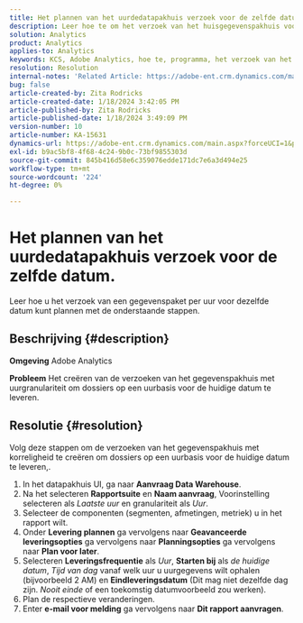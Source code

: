 ```yaml
---
title: Het plannen van het uurdedatapakhuis verzoek voor de zelfde datum.
description: Leer hoe te om het verzoek van het huisgegevenspakhuis voor de zelfde datum te plannen.
solution: Analytics
product: Analytics
applies-to: Analytics
keywords: KCS, Adobe Analytics, hoe te, programma, het verzoek van het uurs gegevenspakhuis, zelfde datum
resolution: Resolution
internal-notes: 'Related Article: https://adobe-ent.crm.dynamics.com/main.aspx?appid=c8f3a4cd-a068-e911-a957-000d3a34e00b&pagetype=entityrecord&etn=knowledgearticle&id=b5d08a45-cea0-ea11-a812-000d3a303484'
bug: false
article-created-by: Zita Rodricks
article-created-date: 1/18/2024 3:42:05 PM
article-published-by: Zita Rodricks
article-published-date: 1/18/2024 3:49:09 PM
version-number: 10
article-number: KA-15631
dynamics-url: https://adobe-ent.crm.dynamics.com/main.aspx?forceUCI=1&pagetype=entityrecord&etn=knowledgearticle&id=38e3cf20-18b6-ee11-a569-6045bd0065f9
exl-id: b9ac5bf8-4f68-4c24-9b0c-73bf9855303d
source-git-commit: 845b416d58e6c359076edde171dc7e6a3d494e25
workflow-type: tm+mt
source-wordcount: '224'
ht-degree: 0%

---
```


# Het plannen van het uurdedatapakhuis verzoek voor de zelfde datum.


Leer hoe u het verzoek van een gegevenspaket per uur voor dezelfde datum kunt plannen met de onderstaande stappen.

## Beschrijving {#description}


<b>Omgeving</b>
Adobe Analytics

<b>Probleem</b>
Het creëren van de verzoeken van het gegevenspakhuis met uurgranulariteit om dossiers op een uurbasis voor de huidige datum te leveren.


## Resolutie {#resolution}


Volg deze stappen om de verzoeken van het gegevenspakhuis met korreligheid te creëren om dossiers op een uurbasis voor de huidige datum te leveren,.

1. In het datapakhuis UI, ga naar <b>Aanvraag Data Warehouse</b>.
2. Na het selecteren <b>Rapportsuite</b> en <b>Naam aanvraag</b>, Voorinstelling selecteren als *Laatste uur* en granulariteit als *Uur*.
3. Selecteer de componenten (segmenten, afmetingen, metriek) u in het rapport wilt.
4. Onder <b>Levering plannen</b> ga vervolgens naar <b>Geavanceerde leveringsopties</b> ga vervolgens naar <b>Planningsopties</b> ga vervolgens naar <b>Plan voor later</b>.
5. Selecteren <b>Leveringsfrequentie</b> als *Uur*, <b>Starten bij</b> als *de huidige datum*, *Tijd van dag* vanaf welk uur u uurgegevens wilt ophalen (bijvoorbeeld 2 AM) en <b>Eindleveringsdatum</b> (Dit mag niet dezelfde dag zijn. *Nooit einde* of een toekomstig datumvoorbeeld zou werken).
6. Plan de respectieve veranderingen.
7. Enter <b>e-mail voor melding</b> ga vervolgens naar <b>Dit rapport aanvragen</b>.
